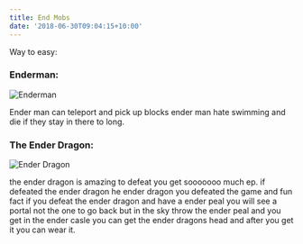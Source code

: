 ```yaml
---
title: End Mobs
date: '2018-06-30T09:04:15+10:00'
---
```

Way to easy:

### Enderman:

![Enderman](/img/enderman.png)

Ender man can teleport and pick up blocks ender man hate swimming and die if they stay in there to long.

### The Ender Dragon:

![Ender Dragon](/img/ender-dragon.png)

the ender dragon is amazing to defeat you get sooooooo much ep. if defeated the ender dragon he ender dragon you defeated the game and fun fact if you defeat the ender dragon and have a ender peal you will see a portal not the one to go back but in the sky throw the ender peal and you get in the ender casle you can get the ender dragons head and after you get it you can wear it.

